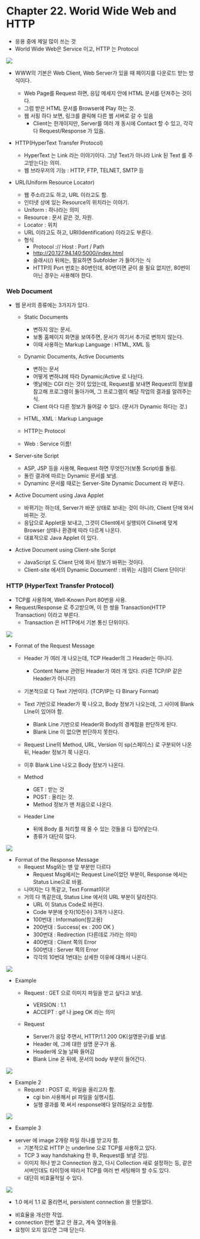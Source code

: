 # Chapter 22. Worid Wide Web and HTTP

+ 응용 중에 제일 많이 쓰는 것
+ World Wide Web은 Service 이고, HTTP 는 Protocol

<img src="images/CompNetwork_Ch22_1.png"/>

+ WWW의 기본은 Web Client, Web Server가 있을 때 페이지를 다운로드 받는 방식이다. 
  - Web Page를 Request 하면, 응답 메세지 안에 HTML 문서를 던져주는 것이다. 
  - 그럼 받은 HTML 문서를 Browser에 Play 하는 것.
  - 웹 서핑 하다 보면, 링크를 클릭해 다른 웹 서버로 갈 수 있음
    - Client는 한개이지만, Server를 여러 개 동시에 Contact 할 수 있고, 각각 다 Request/Response 가 있음.

+ HTTP(HyperText Transfer Protocol)
  - HyperText 는 Link 라는 이야기이다. 그냥 Text가 아니라 Link 된 Text 를 주고받는다는 의미.
  - 웹 브라우저의 기능 : HTTP, FTP, TELNET, SMTP 등

+ URL(Uniform Resource Locator)
  - 웹 주소라고도 하고, URL 이라고도 함. 
  - 인터넷 상에 있는 Resource의 위치라는 이야기.
  - Uniform : 하나라는 의미
  - Resource : 문서 같은 것, 자원. 
  - Locator : 위치
  - URL 이라고도 하고, URI(Identification) 이라고도 부른다. 
  - 형식 
    - Protocol :// Host : Port / Path
    - http://20.127.94.140:5000/index.html
    - 슬래시(/) 뒤에는, 필요하면 Subfolder 가 들어가는 식
    - HTTP의 Port 번호는 80번인데, 80번이면 굳이 쓸 필요 없지만, 80번이 아닌 경우는 사용해야 한다.

### Web Document

+ 웹 문서의 종류에는 3가지가 있다.
  - Static Documents
    - 변하지 않는 문서. 
    - 보통 홈페이지 화면을 보여주면, 문서가 여기서 추가로 변하지 않는다.
    - 이때 사용하는 Markup Language : HTML, XML 등

  - Dynamic Documents, Active Documents
    - 변하는 문서
    - 어떻게 변하냐에 따라 Dynamic/Active 로 나뉜다. 
    - 옛날에는 CGI 라는 것이 있었는데, Request를 보내면 Request의 정보를 참고해 프로그램이 돌아가며, 그 프로그램이 해당 작업의 결과를 알려주는 식.
    - Client 마다 다른 정보가 들어갈 수 있다. (문서가 Dynamic 하다는 것.) 
  
  - HTML, XML : Markup Language
  - HTTP는 Protocol
  - Web : Service 이름! 

+ Server-site Script 
  - ASP, JSP 등을 사용해, Request 하면 무엇인가(보통 Script)를 돌림.
  - 돌린 결과에 따르는 Dynamic 문서를 보냄.
  - Dynaminc 문서를 때로는 Server-Site Dynamic Document 라 부른다.

+ Active Document using Java Applet
  - 바뀌기는 하는데, Server가 바꾼 상태로 보내는 것이 아니라, Client 단에 와서 바뀌는 것.
  - 응답으로 Applet을 보내고, 그것이 Client에서 실행되어 Clinet에 맞게 Browser 상태나 환경에 따라 다르게 나온다.
  - 대표적으로 Java Applet 이 있다.

+ Active Document using Client-site Script
    - JavaScript 도 Client 단에 와서 정보가 바뀌는 것이다.
    - Client-site 에서의 Dynamic Document! : 바뀌는 시점이 Client 단이다!

### HTTP (HyperText Transfer Protocol)

+ TCP를 사용하며, Well-Known Port 80번을 사용.
+ Request/Response 로 주고받으며, 이 한 쌍을 Transaction(HTTP Transaction) 이라고 부른다. 
  - Transaction 은 HTTP에서 기본 통신 단위이다. 
  
<img src="images/CompNetwork_Ch22_2.png"/>  

+ Format of the Request Message
  - Header 가 여러 개 나오는데, TCP Header의 그 Header는 아니다. 
    - Content Name 관련된 Header가 여러 개 있다. (다른 TCP/IP 같은 Header가 아니다!)
  
  - 기본적으로 다 Text 기반이다. (TCP/IP는 다 Binary Format)
  - Text 기반으로 Header가 쭉 나오고, Body 정보가 나오는데, 그 사이에 Blank LIne이 있어야 함. 
    - Blank Line 기반으로 Header와 Body의 경계점을 판단하게 된다. 
    - Blank Line 이 없으면 판단하지 못한다. 
    
  - Request Line의 Method, URL, Version 이 sp(스페이스) 로 구분되어 나온 뒤, Header 정보가 쭉 나온다. 
  - 이후 Blank Line 나오고 Body 정보가 나온다. 
  - Method 
    - GET : 받는 것
    - POST : 올리는 것.
    - Method 정보가 맨 처음으로 나온다. 
    
  - Header Line
    - 뒤에 Body 를 처리할 때 올 수 있는 것들을 다 집어넣는다.
    - 종류가 대단히 많다.   
    
<img src="images/CompNetwork_Ch22_4.png"/>    
    
+ Format of the Response Message
  - Request Msg와는 맨 앞 부분만 다르다
    - Request Msg에서는 Request Line이었던 부분이, Response 에서는 Status Line으로 바뀜.
  - 나머지는 다 똑같고, Text Format이다!
  - 거의 다 똑같은데, Status Line 에서의 URL 부분이 달라진다. 
    - URL 이 Status Code로 바뀐다. 
    - Code 부분에 숫자(10진수) 3개가 나온다. 
    - 100번대 : Information(참고용)
    - 200번대 : Success( ex : 200 OK )
    - 300번대 : Redirection (다른데로 가라는 의미)
    - 400번대 : Client 쪽의 Error
    - 500번대 : Server 쪽의 Error
    - 각각의 10번대 1번대는 상세한 이유에 대해서 나온다.
      
<img src="images/CompNetwork_Ch22_3.png"/>

+ Example
  - Request : GET 으로 이미지 파일을 받고 싶다고 보냄. 
    - VERSION : 1.1
    - ACCEPT : gif 나 jpeg OK 라는 의미
    
  - Request
    - Server가 응답 주면서, HTTP/1.1 200 OK(설명문구)를 보냄.
    - Header 에, 그에 대한 설명 문구가 옴. 
    - Header에 오늘 날짜 들어감
    - Blank Line 온 뒤에, 문서의 body 부분이 들어간다. 
    
<img src="images/CompNetwork_Ch22_5.png"/>    

+ Example 2
  - Request : POST 로, 파일을 올리고자 함.
    - cgi bin 사용해서 pl 파일을 실행시킴.
    - 실행 결과를 쭉 써서 response에다 알려달라고 요청함.

<img src="images/CompNetwork_Ch22_7png"/> 
 
 + Example 3
 
  - server 에 image 2개랑 파일 하나를 받고자 함. 
    - 기본적으로 HTTP 는 underline 으로 TCP를 사용하고 있다.
    - TCP 3 way handshaking 한 후, Request를 보낼 것임.
    - 이미지 하나 받고 Connection 끊고, 다시 Collection 새로 설정하는 등, 같은 서버인데도 타이밍에 따라서 TCP를 여러 번 세팅해야 할 수도 있다. 
    - 대단히 비효율적일 수 있다. 

<img src="images/CompNetwork_Ch22_6png"/> 

+  1.0 에서 1.1 로 올리면서, persistent connection 을 만들었다.   
  - 비효율을 개선한 작업.
  - connection 한번 열고 안 끊고, 계속 열어놓음. 
  - 요청이 오지 않으면 그때 닫는다. 
 


